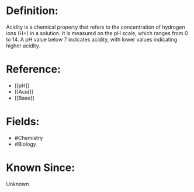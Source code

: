 

# Definition:
Acidity is a chemical property that refers to the concentration of hydrogen ions (H+) in a solution. It is measured on the pH scale, which ranges from 0 to 14. A pH value below 7 indicates acidity, with lower values indicating higher acidity.

# Reference:
- [[pH]]
- [[Acid]]
- [[Base]]

# Fields: 
- #Chemistry
- #Biology

# Known Since:
Unknown

